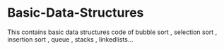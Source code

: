 # Basic-Data-Structures
This contains basic data structures code of bubble sort  , selection sort , insertion sort , queue , stacks , linkedlists...

